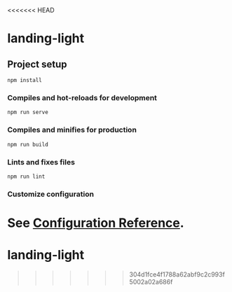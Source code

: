 <<<<<<< HEAD
# landing-light

## Project setup
```
npm install
```

### Compiles and hot-reloads for development
```
npm run serve
```

### Compiles and minifies for production
```
npm run build
```

### Lints and fixes files
```
npm run lint
```

### Customize configuration
See [Configuration Reference](https://cli.vuejs.org/config/).
=======
# landing-light
>>>>>>> 304d1fce4f1788a62abf9c2c993f5002a02a686f
